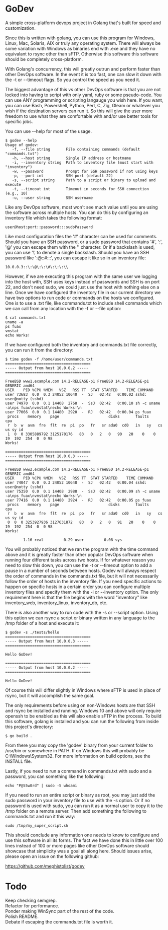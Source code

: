 # GoDev
A simple cross-platform devops project in Golang that's built for speed and customization. 

Since this is written with golang, you can use this program for Windows, Linux, Mac, Solaris, AIX or truly any operating system. There will always be some variation with Windows as binaries end with .exe and they have no equivalant to rsync other than sFTP. Otherwise this software this software should be completely cross-platform. 

With Golang's concurrency, this will greatly outrun and perform faster than other DevOps software. In the event it is too fast, one can slow it down with the -t or --timeout flags. So you control the speed as you need it.

The biggest advantage of this vs other DevOps software is that you are not locked into having to script with only yaml, ruby or some pseudo-code. You can use ANY programming or scripting langauge you wish here. If you want, you can use Bash, Powershell, Python, Perl, C, Zig, Gleam or whatever you wish if the destination servers can run it. So this will give the user more freedom to use what they are comfortable with and/or use better tools for specific jobs. 

You can use --help for most of the usage. 
```
$ godev --help
Usage of godev:
   -f, --file string       File containing commands (default "commands.txt")
   -h, --host string       Single IP address or hostname
   -i, --inventory string  Path to inventory file (must start with "inventory")
   -w, --password          Prompt for SSH password if not using keys
   -p, --port int          SSH port (default 22)
   -s, --script string     Path to a script or binary to upload and execute
   -t, --timeout int       Timeout in seconds for SSH connection (e.g., 10)
   -u, --user string       SSH username
```
Like any DevOps software, most won't see much value until you are using the software across multiple hosts. You can do this by configuring an inventory file which takes the following format:
```
user@host:port::password:::sudoPassword
```
Like most configuration files the '#' character can be used for comments. Should you have an SSH password, or a sudo password that contains '#', ':', '@' you can escape them with the '\' character. Or if a backslash is used, you can use '\\' to denote a single backslash. Should you have an SSH password like ':@::#:::\', you can escape it like so in an inventory file:
```
10.0.0.3::\:\@\:\:\#\:\:\:\\
```
However, if we are executing this program with the same user we logging into the host with, SSH uses keys instead of passwords and SSH is on port 22, and don't need sudo, we could just use the host with nothing else on a line. Once we have configured the inventory file in our current directory we have two options to run code or commands on the hosts we configured. One is to use a .txt file, like commands.txt to include shell commands which we can call from any location with the -f or --file option:
```
$ cat commands.txt 
uname -a
ps fuax
vmstat
echo Works!
```
If we have configured both the inventory and commands.txt file correctly, you can run it from the directory:
```
$ time godev -f /home/user/commands.txt
======================================
----- Output from host 10.0.0.2 -----
======================================

FreeBSD www1.example.com 14.2-RELEASE-p1 FreeBSD 14.2-RELEASE-p1 GENERIC amd64
USER    PID %CPU %MEM   VSZ   RSS TT  STAT STARTED    TIME COMMAND
user 73683  0.0  0.3 24052 10640  -  SJ   02:42   0:00.02 sshd: user@notty (sshd)
user 74970  0.0  0.1 14408  2768  -  SsJ  02:42   0:00.10 sh -c uname -a\nps fuax\nvmstat\necho Works!\n
user 77066  0.0  0.1 14480  2920  -  RJ   02:42   0:00.04 ps fuax
 procs    memory    page                      disks       faults       cpu
 r  b  w  avm  fre  flt  re  pi  po   fr   sr ada0  cd0   in   sy   cs us sy id
 1  0  0 3305889792 3125170176   83   0   2   0   90   20    0    0   19  192  254  0  0 98
Works!

======================================
----- Output from host 10.0.0.3 -----
======================================

FreeBSD www2.example.com 14.2-RELEASE-p1 FreeBSD 14.2-RELEASE-p1 GENERIC amd64
USER    PID %CPU %MEM   VSZ   RSS TT  STAT STARTED    TIME COMMAND
user 74047  0.0  0.3 24052 10648  -  SJ   02:42   0:00.04 sshd: user@notty (sshd)
user 75350  0.0  0.1 14408  2988  -  SsJ  02:42   0:00.09 sh -c uname -a\nps fuax\nvmstat\necho Works!\n
user 77416  0.0  0.1 14480  2924  -  RJ   02:42   0:00.05 ps fuax
 procs    memory    page                      disks       faults       cpu
 r  b  w  avm  fre  flt  re  pi  po   fr   sr ada0  cd0   in   sy   cs us sy id
 0  0  0 3253927936 3127631872   83   0   2   0   91   20    0    0   19  192  254  0  0 98
Works!

        1.16 real         0.29 user         0.08 sys
```
You will probably noticed that we ran the program with the time command above and it is greatly faster than other popular DevOps software when running four different tasks across two hosts. If for whatever reason you need to slow this down, you can use the -t or --timeout option to add a pause in a number of seconds between hosts. Godev will always respect the order of commands in the commands.txt file, but it will not necessarily follow the order of hosts in the inventory file. If you need specific actions to happen on specific hosts in a certain order you can configure multiple inventory files and specify them with the -i or --inventory option. The only requirement here is that the file begins with the word "inventory" like inventory_web, inventory_linux, inventory_db, etc. 

There is also another way to run code with the -s or --script option. Using this option we can rsync a script or binary written in any language to the /tmp folder of a host and execute it:

```
$ godev -s ./tests/hello
======================================
----- Output from host 10.0.0.3 -----
======================================

Hello GoDev!

======================================
----- Output from host 10.0.0.2 -----
======================================

Hello GoDev!

```
Of course this will differ slightly in Windows where sFTP is used in place of rsync, but it will accomplish the same goal. 

The only requirements before using on non-Windows hosts are that SSH and rsync be installed and running. Windows 10 and above will only require openssh to be enabled as this will also enable sFTP in the process. To build this software, golang is installed and you can run the following from inside this project's directory:
```
$ go build .
```
From there you may copy the 'godev' binary from your current folder to /usr/bin or somewhere in PATH. If on Windows this will probably be C:\Windows\System32. For more information on build options, see the INSTALL file.

Lastly, if you need to run a command in commands.txt with sudo and a password, you can something like the following:
```
echo "P@55w0rd" | sudo -S whoami
```
If you need to run an entire script or binary as root, you may just add the sudo password in your inventory file to use with the -s option. Or if no password is used with sudo, you can run it as a normal user to copy it to the /tmp folder on a remote server. Then add something the following to commands.txt and run it this way:
```
sudo /tmp/my_super_script.sh
```
This should conclude any information one needs to know to configure and use this software in all its forms. The fact we have done this in little over 100 lines instead of 100 or more pages like other DevOps software should showcase that simplicity was a goal all along here. Should issues arise, please open an issue on the following github:

https://github.com/mephistolist/godev  

# Todo
Keep checking semgrep.<br>
Refactor for performance.<br>
Ponder making WinSync part of the rest of the code.<br>
Polish README.<br>
Debate if escaping the commands.txt file is worth it.<br> 
